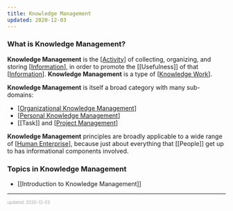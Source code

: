 ```yaml
---
title: Knowledge Management
updated: 2020-12-03
---
```


### What is Knowledge Management?

**Knowledge Management** is the [[Activity]] of collecting, organizing, and storing [[Information]], in order to promote the [[Usefulness]] of that [[Information]]. **Knowledge Management** is a type of [[Knowledge Work]].

**Knowledge Management** is itself a broad category with many sub-domains:

- [[Organizational Knowledge Management]]
- [[Personal Knowledge Management]]
- [[Task]] and [[Project Management]]

**Knowledge Management** principles are broadly applicable to a wide range of [[Human Enterprise]], because just about everything that [[People]] get up to has informational components involved.

### Topics in Knowledge Management

- [[Introduction to Knowledge Management]]

---

<sup><sub><font color="#a6a6a6">updated: 2020-12-03</font></sub></sup>

[//begin]: # "Autogenerated link references for markdown compatibility"
[Activity]: activity "Activity"
[Information]: information "Information"
[Knowledge Work]: knowledge-work "Knowledge Work"
[Organizational Knowledge Management]: organizational-knowledge-management "Organizational Knowledge Management"
[Personal Knowledge Management]: personal-knowledge-management "Personal Knowledge Management"
[Project Management]: project-management "Project Management"
[Human Enterprise]: human-enterprise "Human Enterprise"
[//end]: # "Autogenerated link references"
